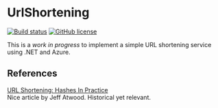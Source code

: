 # UrlShortening

[![Build status](https://ci.appveyor.com/api/projects/status/bdr6q9t088l8c81c?svg=true)](https://ci.appveyor.com/project/jfoshee/urlshortening)
[![GitHub license](https://img.shields.io/badge/license-MIT-blue.svg)](https://raw.githubusercontent.com/Durwella/UrlShortening/master/LICENSE)

This is a *work in progress* to implement a simple URL shortening service using .NET and Azure.

## References

[URL Shortening: Hashes In Practice](http://blog.codinghorror.com/url-shortening-hashes-in-practice/)  
Nice article by Jeff Atwood. Historical yet relevant.

